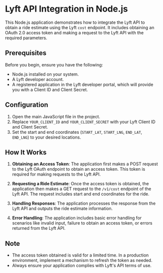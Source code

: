 # Lyft API Integration in Node.js

This Node.js application demonstrates how to integrate the Lyft API to obtain a ride estimate using the Lyft `cost` endpoint. It includes obtaining an OAuth 2.0 access token and making a request to the Lyft API with the required parameters.

## Prerequisites

Before you begin, ensure you have the following:

- Node.js installed on your system.
- A Lyft developer account.
- A registered application in the Lyft developer portal, which will provide you with a Client ID and Client Secret.

## Configuration

1. Open the main JavaScript file in the project.
2. Replace `YOUR_CLIENT_ID` and `YOUR_CLIENT_SECRET` with your Lyft Client ID and Client Secret.
3. Set the start and end coordinates (`START_LAT`, `START_LNG`, `END_LAT`, `END_LNG`) to your desired locations.

## How It Works

1. **Obtaining an Access Token**: The application first makes a POST request to the Lyft OAuth endpoint to obtain an access token. This token is required for making requests to the Lyft API.

2. **Requesting a Ride Estimate**: Once the access token is obtained, the application then makes a GET request to the `/v1/cost` endpoint of the Lyft API. The request includes start and end coordinates for the ride.

3. **Handling Responses**: The application processes the response from the Lyft API and outputs the ride estimate information.

4. **Error Handling**: The application includes basic error handling for scenarios like invalid input, failure to obtain an access token, or errors returned from the Lyft API.

## Note

- The access token obtained is valid for a limited time. In a production environment, implement a mechanism to refresh the token as needed.
- Always ensure your application complies with Lyft's API terms of use.